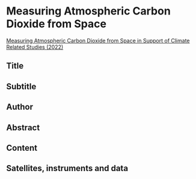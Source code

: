 
# Measuring Atmospheric Carbon Dioxide from Space

[Measuring Atmospheric Carbon Dioxide from Space in Support of Climate Related Studies (2022)](https://appliedsciences.nasa.gov/join-mission/training/english/arset-measuring-atmospheric-carbon-dioxide-space-support-climate)


## Title

## Subtitle

## Author

## Abstract

## Content

## Satellites, instruments and data

